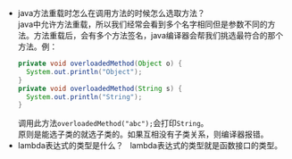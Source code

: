 - java方法重载时怎么在调用方法的时候怎么选取方法？  
  java中允许方法重载，所以我们经常会看到多个名字相同但是参数不同的方法。方法重载后，会有多个方法签名，java编译器会帮我们挑选最符合的那个方法。例：
  ```java
  private void overloadedMethod(Object o) {
    System.out.println("Object");
  }
  private void overloadedMethod(String s) {
    System.out.println("String");
  }
  ```
  调用此方法`overloadedMethod("abc");`会打印`String`。  
  原则是能选子类的就选子类的。如果互相没有子类关系，则编译器报错。
- lambda表达式的类型是什么？  
  lambda表达式的类型就是函数接口的类型。
